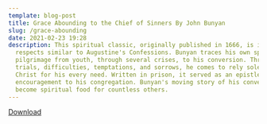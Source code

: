 ```yaml
---
template: blog-post
title: Grace Abounding to the Chief of Sinners By John Bunyan
slug: /grace-abounding
date: 2021-02-23 19:28
description: This spiritual classic, originally published in 1666, is in some
  respects similar to Augustine's Confessions. Bunyan traces his own spiritual
  pilgrimage from youth, through several crises, to his conversion. Through many
  trials, difficulties, temptations, and sorrows, he comes to rely solely on
  Christ for his every need. Written in prison, it served as an epistle of
  encouragement to his congregation. Bunyan's moving story of his conversion has
  become spiritual food for countless others.
---
```

[Download](http://www.gutenberg.org/ebooks/654)